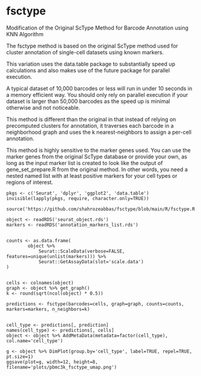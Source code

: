 # fsctype
Modification of the Original ScType Method for Barcode Annotation using KNN Algorithm


The fsctype method is based on the original ScType method used for cluster annotation of single-cell datasets using known markers. 

This variation uses the data.table package to substantially speed up calculations and also makes use of the future package for parallel execution. 

A typical dataset of 10,000 barcodes or less will run in under 10 seconds in a memory efficient way. You should only rely on parallel execution if your dataset is larger than 50,000 barcodes as the speed up is minimal otherwise and not noticeable. 

This method is different than the original in that instead of relying on precomputed clusters for annotation, it traverses each barcode in a neighborhood graph and uses the k nearest-neighbors to assign a per-cell annotation. 

This method is highly sensitive to the marker genes used. You can use the marker genes from the original ScType database or provide your own, as long as the input marker list is created to look like the output of gene_set_prepare.R from the original method. In other words, you need a nested named list with at least positive markers for your cell types or regions of interest. 

```
pkgs <- c('Seurat', 'dplyr', 'ggplot2', 'data.table')
invisible(lapply(pkgs, require, character.only=TRUE))

source('https://github.com/shahrozeabbas/fsctype/blob/main/R/fsctype.R')

object <- readRDS('seurat_object.rds')
markers <- readRDS('annotation_markers_list.rds')


counts <- as.data.frame(
        object %>% 
            Seurat::ScaleData(verbose=FALSE, features=unique(unlist(markers))) %>% 
            Seurat::GetAssayData(slot='scale.data')
)


cells <- colnames(object)
graph <- object %>% get_graph()
k <- round(sqrt(ncol(object) * 0.5))

predictions <- fsctype(barcodes=cells, graph=graph, counts=counts, markers=markers, n_neighbors=k)


cell_type <- predictions[, prediction]
names(cell_type) <- predictions[, cells]
object <- object %>% AddMetaData(metadata=factor(cell_type), col.name='cell_type') 

g <- object %>% DimPlot(group.by='cell_type', label=TRUE, repel=TRUE, pt.size=1)
ggsave(plot=g, width=12, height=8, filename='plots/pbmc3k_fsctype_umap.png')

```
